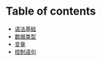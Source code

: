 # Table of contents

* [语法基础](README.md)
* [数据类型](shu-ju-lei-xing.md)
* [变量](bian-liang.md)
* [控制语句](kong-zhi-yu-ju.md)
